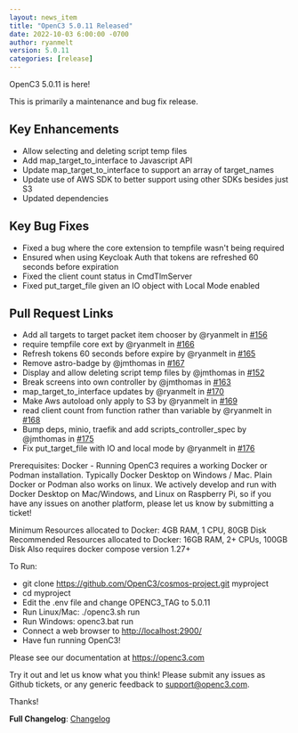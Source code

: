 ```yaml
---
layout: news_item
title: "OpenC3 5.0.11 Released"
date: 2022-10-03 6:00:00 -0700
author: ryanmelt
version: 5.0.11
categories: [release]
---
```


OpenC3 5.0.11 is here!

This is primarily a maintenance and bug fix release.

## Key Enhancements

- Allow selecting and deleting script temp files
- Add map_target_to_interface to Javascript API
- Update map_target_to_interface to support an array of target_names
- Update use of AWS SDK to better support using other SDKs besides just S3
- Updated dependencies

## Key Bug Fixes

- Fixed a bug where the core extension to tempfile wasn't being required
- Ensured when using Keycloak Auth that tokens are refreshed 60 seconds before expiration
- Fixed the client count status in CmdTlmServer
- Fixed put_target_file given an IO object with Local Mode enabled

## Pull Request Links

- Add all targets to target packet item chooser by @ryanmelt in [#156](https://github.com/OpenC3/cosmos/pull/156)
- require tempfile core ext by @ryanmelt in [#166](https://github.com/OpenC3/cosmos/pull/166)
- Refresh tokens 60 seconds before expire by @ryanmelt in [#165](https://github.com/OpenC3/cosmos/pull/165)
- Remove astro-badge by @jmthomas in [#167](https://github.com/OpenC3/cosmos/pull/167)
- Display and allow deleting script temp files by @jmthomas in [#152](https://github.com/OpenC3/cosmos/pull/152)
- Break screens into own controller by @jmthomas in [#163](https://github.com/OpenC3/cosmos/pull/163)
- map_target_to_interface updates by @ryanmelt in [#170](https://github.com/OpenC3/cosmos/pull/170)
- Make Aws autoload only apply to S3 by @ryanmelt in [#169](https://github.com/OpenC3/cosmos/pull/169)
- read client count from function rather than variable by @ryanmelt in [#168](https://github.com/OpenC3/cosmos/pull/168)
- Bump deps, minio, traefik and add scripts_controller_spec by @jmthomas in [#175](https://github.com/OpenC3/cosmos/pull/175)
- Fix put_target_file with IO and local mode by @ryanmelt in [#176](https://github.com/OpenC3/cosmos/pull/176)

Prerequisites:
Docker - Running OpenC3 requires a working Docker or Podman installation. Typically Docker Desktop on Windows / Mac. Plain Docker or Podman also works on linux. We actively develop and run with Docker Desktop on Mac/Windows, and Linux on Raspberry Pi, so if you have any issues on another platform, please let us know by submitting a ticket!

Minimum Resources allocated to Docker: 4GB RAM, 1 CPU, 80GB Disk
Recommended Resources allocated to Docker: 16GB RAM, 2+ CPUs, 100GB Disk
Also requires docker compose version 1.27+

To Run:

- git clone https://github.com/OpenC3/cosmos-project.git myproject
- cd myproject
- Edit the .env file and change OPENC3_TAG to 5.0.11
- Run Linux/Mac: ./openc3.sh run
- Run Windows: openc3.bat run
- Connect a web browser to [http://localhost:2900/](http://localhost:2900/)
- Have fun running OpenC3!

Please see our documentation at https://openc3.com

Try it out and let us know what you think! Please submit any issues as Github tickets, or any generic feedback to [support@openc3.com](mailto:support@openc3.com).

Thanks!

**Full Changelog**: [Changelog](https://github.com/OpenC3/cosmos/compare/v5.0.10...v5.0.11)
